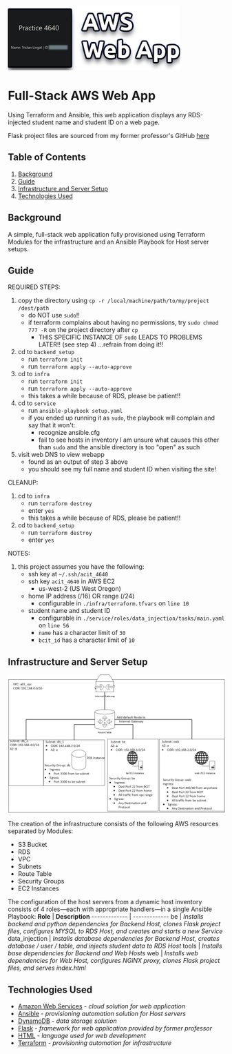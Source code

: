 ![AWS Web App](https://github.com/Baplaa/aws-web-app/blob/main/assets/aws_web_app.png)

# Full-Stack AWS Web App

Using Terraform and Ansible, this web application displays any RDS-injected student name and student ID on a web page.

Flask project files are sourced from my former professor's GitHub [here](https://github.com/timoguic/acit4640-py-mysql/)

## Table of Contents
1. [Background](#background)
2. [Guide](#guide)
3. [Infrastructure and Server Setup](#infrastructure-and-server-setup)
4. [Technologies Used](#technologies-used)

## Background

A simple, full-stack web application fully provisioned using Terraform Modules for the infrastructure and an Ansible Playbook for Host server setups.

## Guide

REQUIRED STEPS:
1. copy the directory using `cp -r /local/machine/path/to/my/project /dest/path`
    * do NOT use `sudo`!!
    * if terraform complains about having no permissions, try `sudo chmod 777 -R` on the project directory after `cp` 
        - THIS SPECIFIC INSTANCE OF `sudo` LEADS TO PROBLEMS LATER!! (see step 4) 
      ...refrain from doing it!!
2. cd to `backend_setup`
    - run `terraform init`
    - run `terraform apply --auto-approve`
3. cd to `infra`
    - run `terraform init`
    - run `terraform apply --auto-approve`
    * this takes a while because of RDS, please be patient!!
4. cd to `service`
    - run `ansible-playbook setup.yaml`
    * if you ended up running it as `sudo`, the playbook will complain and say that it won't:
        - recognize ansible.cfg
        - fail to see hosts in inventory
      I am unsure what causes this other than `sudo` and the ansible directory is too "open" as such
5. visit web DNS to view webapp
    * found as an output of step 3 above
    * you should see my full name and student ID when visiting the site!

CLEANUP:
1. cd to `infra`
    - run `terraform destroy`
    - enter `yes`
    * this takes a while because of RDS, please be patient!!
2. cd to `backend_setup`
    - run `terraform destroy`
    - enter `yes`

NOTES:
1. this project assumes you have the following:
    - ssh key at `~/.ssh/acit_4640`
    - ssh key `acit_4640` in AWS EC2
        * us-west-2 (US West Oregon)
    - home IP address (/16) OR range (/24)
        * configurable in `./infra/terraform.tfvars` on `line 10`
    - student name and student ID
        * configurable in `./service/roles/data_injection/tasks/main.yaml` on `line 56`
        * `name` has a character limit of `30`
        * `bcit_id` has a character limit of `10`

## Infrastructure and Server Setup

![Infrastructure Diagram](https://github.com/Baplaa/aws-web-app/blob/main/assets/infrastructure.png)

The creation of the infrastructure consists of the following AWS resources separated by Modules:
- S3 Bucket
- RDS
- VPC
- Subnets
- Route Table
- Security Groups
- EC2 Instances

The configuration of the host servers from a dynamic host inventory consists of 4 roles—each with appropriate handlers—in a single Ansible Playbook:
**Role**  | **Description**
------------- | -------------
be  | *Installs backend and python dependencies for Backend Host, clones Flask project files, configures MYSQL to RDS Host, and creates and starts a new Service*
data_injection  | *Installs database dependencies for Backend Host, creates database / user / table, and injects student data to RDS Host*
tools  | *Installs base dependencies for Backend and Web Hosts*
web  | *Installs web dependencies for Web Host, configures NGiNX proxy, clones Flask project files, and serves index.html*

## Technologies Used
- [Amazon Web Services](https://aws.amazon.com/) - *cloud solution for web application*
- [Ansible](https://www.ansible.com/) - *provisioning automation solution for Host servers*
- [DynamoDB](https://aws.amazon.com/dynamodb/) - *data storage solution*
- [Flask](https://www.geeksforgeeks.org/flask-tutorial/) - *framework for web application provided by former professor*
- [HTML](https://developer.mozilla.org/en-US/docs/Web/HTML) - *language used for web development*
- [Terraform](https://www.terraform.io/) - *provisioning automation for infrastructure*
